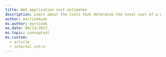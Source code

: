 ```yaml
---
title: Web application cost estimates
description: Learn about the costs that determine the total cost of a web app in the Azure Web Apps feature of Azure Web Service and how to use the Azure pricing calculator. 
author: martinekuan
ms.author: martinek
ms.date: 04/13/2023
ms.topic: conceptual
ms.custom:
  - article
  - internal-intro
---
```

